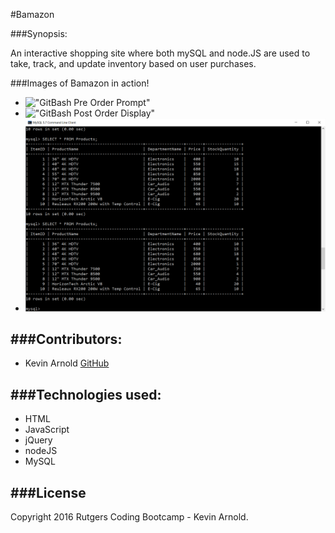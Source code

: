 #Bamazon          


###Synopsis:

An interactive shopping site where both mySQL and node.JS are used to take, track, and update inventory based on user purchases.

###Images of Bamazon in action!
* !["GitBash Pre Order Prompt"](/images/gitbasePreOrder.png)
* !["GitBash Post Order Display"](/images/gitbasePostOrder.png)
* !["mySQL Table before and after order"](/images/mysqlPRE_AND_POST_ORDER.png)


###Contributors:  
---

* Kevin Arnold [GitHub](https://github.com/Kevarnold02)



###Technologies used:
---
* HTML
* JavaScript
 * jQuery
* nodeJS
* MySQL


###License
---
Copyright 2016 Rutgers Coding Bootcamp - Kevin Arnold.